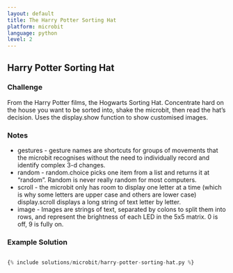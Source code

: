 ```yaml
---
layout: default
title: The Harry Potter Sorting Hat
platform: microbit
language: python
level: 2
---
```

## Harry Potter Sorting Hat 

### Challenge

From the Harry Potter films, the Hogwarts Sorting Hat. Concentrate hard on the house you want to be
sorted into, shake the microbit, then read the hat’s decision. Uses the display.show function to
show customised images.


### Notes

* gestures - gesture names are shortcuts for groups of movements that the microbit recognises without the need to individually record and identify complex 3-d changes.
* random - random.choice picks one item from a list and returns it at “random”. Random is never really random for most computers.
* scroll - the microbit only has room to display one letter at a time (which is why some letters are upper case and others are lower case) display.scroll displays a long string of text letter by letter.
* image - Images are strings of text, separated by colons to split them into rows, and represent the brightness of each LED in the 5x5 matrix. 0 is off, 9 is fully on.


### Example Solution

```python

{% include solutions/microbit/harry-potter-sorting-hat.py %}

```
